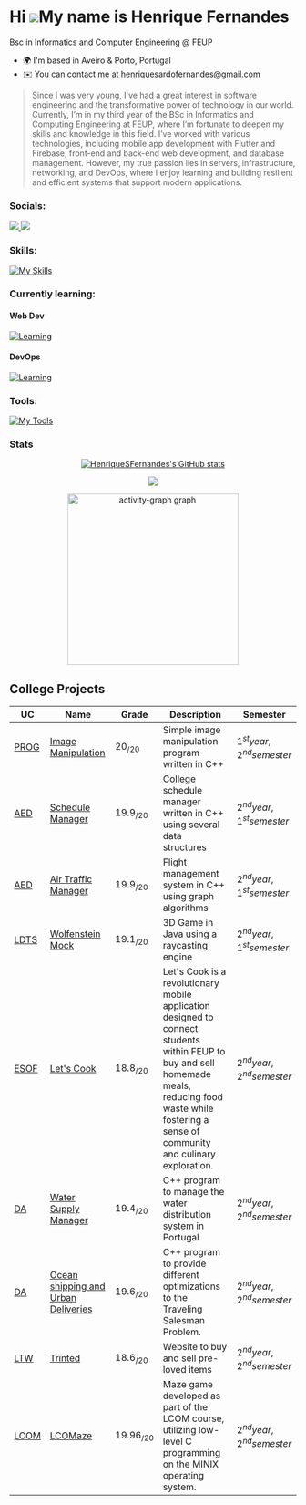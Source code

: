 # Hi ![](https://user-images.githubusercontent.com/18350557/176309783-0785949b-9127-417c-8b55-ab5a4333674e.gif)My name is Henrique Fernandes

Bsc in Informatics and Computer Engineering @ FEUP

- 🌍 I'm based in Aveiro & Porto, Portugal
- ✉️ You can contact me at [henriquesardofernandes@gmail.com](mailto:henriquesardofernandes@gmail.com)

> Since I was very young, I've had a great interest in software engineering and the transformative power of technology in our world. Currently, I’m in my third year of the BSc in Informatics and Computing Engineering at FEUP, where I’m fortunate to deepen my skills and knowledge in this field. I’ve worked with various technologies, including mobile app development with Flutter and Firebase, front-end and back-end web development, and database management. However, my true passion lies in servers, infrastructure, networking, and DevOps, where I enjoy learning and building resilient and efficient systems that support modern applications.

### Socials:

<div>
  <a href="https://www.github.com/HenriqueSFernandes">
    <img src="https://skillicons.dev/icons?i=github&theme=dark">
  </a>
  <a href="https://www.linkedin.com/in/-henriquesfernandes/">
    <img src="https://skillicons.dev/icons?i=linkedin&theme=dark">
  </a>
<div>

### Skills:

[![My Skills](https://skillicons.dev/icons?i=c,cpp,cs,css,html,javascript,ts,flutter,firebase,git,linux,py,sqlite,java,PHP&theme=dark)](https://skillicons.dev)

### Currently learning:

#### Web Dev

[![Learning](https://skillicons.dev/icons?i=laravel,nodejs,deno,mongodb,postgresql,graphql&theme=dark)](https://skillicons.dev)

#### DevOps

[![Learning](https://skillicons.dev/icons?i=docker,kubernetes,ansible,terraform,jenkins&theme=dark)](https://skillicons.dev)


### Tools:

[![My Tools](https://skillicons.dev/icons?i=neovim,vscode,clion,idea,phpstorm,rider,androidstudio,obsidian&theme=dark)](https://skillicons.dev)

### Stats

<div align="center">
  <a href="http://www.github.com/HenriqueSFernandes"><img src="https://github-readme-stats.vercel.app/api?username=HenriqueSFernandes&show_icons=true&hide=&count_private=true&title_color=74c7ec&text_color=cdd6f4&icon_color=74c7ec&bg_color=11111b&hide_border=true&show_icons=true" alt="HenriqueSFernandes's GitHub stats" /></a>

<a href="http://www.github.com/HenriqueSFernandes"><img src="https://github-readme-streak-stats.herokuapp.com/?user=HenriqueSFernandes&stroke=cdd6f4&background=11111b&ring=74c7ec&fire=74c7ec&currStreakNum=cdd6f4&currStreakLabel=74c7ec&sideNums=cdd6f4&sideLabels=cdd6f4&dates=cdd6f4&hide_border=true" /></a>

  <img src="https://github-readme-activity-graph.vercel.app/graph?username=HenriqueSFernandes&radius=16&theme=react&area=true&order=5" height="300" alt="activity-graph graph"  />
</div>

###

## College Projects

| UC                                                                                      | Name                                                                                    | Grade        | Description                                                                                                                                                                                                  | Semester                       |
| --------------------------------------------------------------------------------------- | --------------------------------------------------------------------------------------- | ------------ | ------------------------------------------------------------------------------------------------------------------------------------------------------------------------------------------------------------ | ------------------------------ |
| [PROG](https://sigarra.up.pt/feup/en/ucurr_geral.ficha_uc_view?pv_ocorrencia_id=501671) | [Image Manipulation](https://github.com/HenriqueSFernandes/Image-Manipulation-Prog)     | $20_{/20}$   | Simple image manipulation program written in C++                                                                                                                                                             | $1^{st} year, 2^{nd} semester$ |
| [AED](https://sigarra.up.pt/feup/en/ucurr_geral.ficha_uc_view?pv_ocorrencia_id=520316)  | [Schedule Manager](https://github.com/HenriqueSFernandes/AED-ScheduleManager)           | $19.9_{/20}$ | College schedule manager written in C++ using several data structures                                                                                                                                        | $2^{nd} year, 1^{st} semester$ |
| [AED](https://sigarra.up.pt/feup/en/ucurr_geral.ficha_uc_view?pv_ocorrencia_id=520316)  | [Air Traffic Manager](https://github.com/HenriqueSFernandes/AED-FlightManagementSystem) | $19.9_{/20}$ | Flight management system in C++ using graph algorithms                                                                                                                                                       | $2^{nd} year, 1^{st} semester$ |
| [LDTS](https://sigarra.up.pt/feup/en/ucurr_geral.ficha_uc_view?pv_ocorrencia_id=520319) | [Wolfenstein Mock](https://github.com/HenriqueSFernandes/wolfensteinmock)               | $19.1_{/20}$ | 3D Game in Java using a raycasting engine                                                                                                                                                                    | $2^{nd} year, 1^{st} semester$ |
| [ESOF](https://sigarra.up.pt/feup/en/ucurr_geral.ficha_uc_view?pv_ocorrencia_id=520322) | [Let's Cook](https://github.com/HenriqueSFernandes/Lets-Cook)                           | $18.8_{/20}$ | Let's Cook is a revolutionary mobile application designed to connect students within FEUP to buy and sell homemade meals, reducing food waste while fostering a sense of community and culinary exploration. | $2^{nd} year, 2^{nd} semester$ |
| [DA](https://sigarra.up.pt/feup/en/ucurr_geral.ficha_uc_view?pv_ocorrencia_id=520321)   | [Water Supply Manager](https://github.com/HenriqueSFernandes/DA-WaterSupply)            | $19.4_{/20}$ | C++ program to manage the water distribution system in Portugal                                                                                                                                              | $2^{nd} year, 2^{nd} semester$ |
| [DA](https://sigarra.up.pt/feup/en/ucurr_geral.ficha_uc_view?pv_ocorrencia_id=520321)   | [Ocean shipping and Urban Deliveries](https://github.com/HenriqueSFernandes/DA-ShippingSystem)                                                 | $19.6_{/20}$  | C++ program to provide different optimizations to the Traveling Salesman Problem.                                                                                                                            | $2^{nd} year, 2^{nd} semester$ |
| [LTW](https://sigarra.up.pt/feup/en/ucurr_geral.ficha_uc_view?pv_ocorrencia_id=520324)  | [Trinted](https://github.com/HenriqueSFernandes/Trinted)                                                                             | $18.6_{/20}$  | Website to buy and sell pre-loved items                                                                                                                                                                      | $2^{nd} year, 2^{nd} semester$ |
| [LCOM](https://sigarra.up.pt/feup/en/ucurr_geral.ficha_uc_view?pv_ocorrencia_id=520323) | [LCOMaze](https://github.com/HenriqueSFernandes/LCOMaze)                                | $19.96_{/20}$   | Maze game developed as part of the LCOM course, utilizing low-level C programming on the MINIX operating system.                                                                                             | $2^{nd} year, 2^{nd} semester$ |
